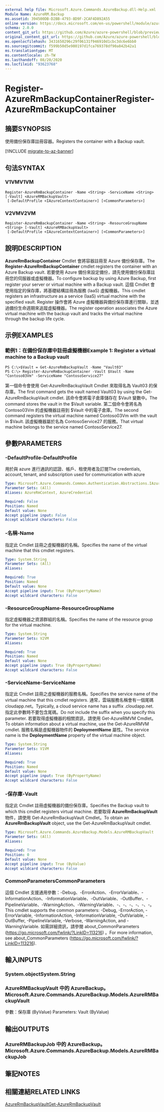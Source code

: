 ```yaml
---
external help file: Microsoft.Azure.Commands.AzureBackup.dll-Help.xml
Module Name: AzureRM.Backup
ms.assetid: 394500DB-D2BB-4793-8D9F-2CAF4D892A55
online version: https://docs.microsoft.com/en-us/powershell/module/azurerm.backup/register-azurermbackupcontainer
schema: 2.0.0
content_git_url: https://github.com/Azure/azure-powershell/blob/preview/src/ResourceManager/AzureBackup/Commands.AzureBackup/help/Register-AzureRmBackupContainer.md
original_content_git_url: https://github.com/Azure/azure-powershell/blob/preview/src/ResourceManager/AzureBackup/Commands.AzureBackup/help/Register-AzureRmBackupContainer.md
ms.openlocfilehash: 3431650296c29f06131f946910d1cbc3dc6e6bb0
ms.sourcegitcommit: f599b50d5e980197d1fca769378df90a842b42a1
ms.translationtype: MT
ms.contentlocale: zh-TW
ms.lasthandoff: 08/20/2020
ms.locfileid: "93623768"
---
```

# <span data-ttu-id="20f8c-101">Register-AzureRmBackupContainer</span><span class="sxs-lookup"><span data-stu-id="20f8c-101">Register-AzureRmBackupContainer</span></span>

## <span data-ttu-id="20f8c-102">摘要</span><span class="sxs-lookup"><span data-stu-id="20f8c-102">SYNOPSIS</span></span>
<span data-ttu-id="20f8c-103">使用備份保存庫註冊容器。</span><span class="sxs-lookup"><span data-stu-id="20f8c-103">Registers the container with a Backup vault.</span></span>

[!INCLUDE [migrate-to-az-banner](../../includes/migrate-to-az-banner.md)]

## <span data-ttu-id="20f8c-104">句法</span><span class="sxs-lookup"><span data-stu-id="20f8c-104">SYNTAX</span></span>

### <span data-ttu-id="20f8c-105">V1VM</span><span class="sxs-lookup"><span data-stu-id="20f8c-105">V1VM</span></span>
```
Register-AzureRmBackupContainer -Name <String> -ServiceName <String> [-Vault] <AzureRMBackupVault>
 [-DefaultProfile <IAzureContextContainer>] [<CommonParameters>]
```

### <span data-ttu-id="20f8c-106">V2VM</span><span class="sxs-lookup"><span data-stu-id="20f8c-106">V2VM</span></span>
```
Register-AzureRmBackupContainer -Name <String> -ResourceGroupName <String> [-Vault] <AzureRMBackupVault>
 [-DefaultProfile <IAzureContextContainer>] [<CommonParameters>]
```

## <span data-ttu-id="20f8c-107">說明</span><span class="sxs-lookup"><span data-stu-id="20f8c-107">DESCRIPTION</span></span>
<span data-ttu-id="20f8c-108">**AzureRmBackupContainer** Cmdlet 會將容器註冊至 Azure 備份保存庫。</span><span class="sxs-lookup"><span data-stu-id="20f8c-108">The **Register-AzureRmBackupContainer** cmdlet registers the container with an Azure Backup vault.</span></span>
<span data-ttu-id="20f8c-109">若要使用 Azure 備份來設定備份，請先使用備份保存庫註冊您的伺服器或虛擬機器。</span><span class="sxs-lookup"><span data-stu-id="20f8c-109">To configure backup by using Azure Backup, first register your server or virtual machine with a Backup vault.</span></span>
<span data-ttu-id="20f8c-110">這個 Cmdlet 會使用指定的保存庫，將基礎結構註冊為服務 (IaaS) 虛擬機器。</span><span class="sxs-lookup"><span data-stu-id="20f8c-110">This cmdlet registers an infrastructure as a service (IaaS) virtual machine with the specified vault.</span></span>
<span data-ttu-id="20f8c-111">Register 操作會將 Azure 虛擬機器與備份保存庫進行關聯，並透過備份生命週期來追蹤虛擬機器。</span><span class="sxs-lookup"><span data-stu-id="20f8c-111">The register operation associates the Azure virtual machine with the backup vault and tracks the virtual machine through the backup life cycle.</span></span>

## <span data-ttu-id="20f8c-112">示例</span><span class="sxs-lookup"><span data-stu-id="20f8c-112">EXAMPLES</span></span>

### <span data-ttu-id="20f8c-113">範例1：在備份保存庫中註冊虛擬機器</span><span class="sxs-lookup"><span data-stu-id="20f8c-113">Example 1: Register a virtual machine to a Backup vault</span></span>
```
PS C:\>$Vault = Get-AzureRmBackupVault -Name "Vault03"
PS C:\> Register-AzureRmBackupContainer -Vault $Vault -Name "Contoso03Vm" -ServiceName "ContosoService27"
```

<span data-ttu-id="20f8c-114">第一個命令會使用 Get-AzureRmBackupVault Cmdlet 來取得名為 Vault03 的保存庫。</span><span class="sxs-lookup"><span data-stu-id="20f8c-114">The first command gets the vault named Vault03 by using the Get-AzureRmBackupVault cmdlet.</span></span>
<span data-ttu-id="20f8c-115">該命令會將電子倉庫儲存在 $Vault 變數中。</span><span class="sxs-lookup"><span data-stu-id="20f8c-115">The command stores the vault in the $Vault variable.</span></span>
<span data-ttu-id="20f8c-116">第二個命令會將名為 Contoso03Vm 的虛擬機器註冊到 $Vault 中的電子倉庫。</span><span class="sxs-lookup"><span data-stu-id="20f8c-116">The second command registers the virtual machine named Contoso03Vm with the vault in $Vault.</span></span>
<span data-ttu-id="20f8c-117">該虛擬機器屬於名為 ContosoService27 的服務。</span><span class="sxs-lookup"><span data-stu-id="20f8c-117">That virtual machine belongs to the service named ContosoService27.</span></span>

## <span data-ttu-id="20f8c-118">參數</span><span class="sxs-lookup"><span data-stu-id="20f8c-118">PARAMETERS</span></span>

### <span data-ttu-id="20f8c-119">-DefaultProfile</span><span class="sxs-lookup"><span data-stu-id="20f8c-119">-DefaultProfile</span></span>
<span data-ttu-id="20f8c-120">用於與 azure 進行通訊的認證、帳戶、租使用者及訂閱</span><span class="sxs-lookup"><span data-stu-id="20f8c-120">The credentials, account, tenant, and subscription used for communication with azure</span></span>

```yaml
Type: Microsoft.Azure.Commands.Common.Authentication.Abstractions.IAzureContextContainer
Parameter Sets: (All)
Aliases: AzureRmContext, AzureCredential

Required: False
Position: Named
Default value: None
Accept pipeline input: False
Accept wildcard characters: False
```

### <span data-ttu-id="20f8c-121">-名稱</span><span class="sxs-lookup"><span data-stu-id="20f8c-121">-Name</span></span>
<span data-ttu-id="20f8c-122">指定此 Cmdlet 註冊之虛擬機器的名稱。</span><span class="sxs-lookup"><span data-stu-id="20f8c-122">Specifies the name of the virtual machine that this cmdlet registers.</span></span>

```yaml
Type: System.String
Parameter Sets: (All)
Aliases:

Required: True
Position: Named
Default value: None
Accept pipeline input: True (ByPropertyName)
Accept wildcard characters: False
```

### <span data-ttu-id="20f8c-123">-ResourceGroupName</span><span class="sxs-lookup"><span data-stu-id="20f8c-123">-ResourceGroupName</span></span>
<span data-ttu-id="20f8c-124">指定虛擬機器之資源群組的名稱。</span><span class="sxs-lookup"><span data-stu-id="20f8c-124">Specifies the name of the resource group for the virtual machine.</span></span>

```yaml
Type: System.String
Parameter Sets: V2VM
Aliases:

Required: True
Position: Named
Default value: None
Accept pipeline input: True (ByPropertyName)
Accept wildcard characters: False
```

### <span data-ttu-id="20f8c-125">-ServiceName</span><span class="sxs-lookup"><span data-stu-id="20f8c-125">-ServiceName</span></span>
<span data-ttu-id="20f8c-126">指定此 Cmdlet 註冊之虛擬機器的服務名稱。</span><span class="sxs-lookup"><span data-stu-id="20f8c-126">Specifies the service name of the virtual machine that this cmdlet registers.</span></span>
<span data-ttu-id="20f8c-127">通常，雲端服務名稱會有一個尾碼 cloudapp.net。</span><span class="sxs-lookup"><span data-stu-id="20f8c-127">Typically, a cloud service name has a suffix .cloudapp.net.</span></span>
<span data-ttu-id="20f8c-128">指定此參數時不要包含尾碼。</span><span class="sxs-lookup"><span data-stu-id="20f8c-128">Do not include the suffix when you specify this parameter.</span></span>
<span data-ttu-id="20f8c-129">若要取得虛擬機器的相關資訊，請使用 Get-AzureRMVM Cmdlet。</span><span class="sxs-lookup"><span data-stu-id="20f8c-129">To obtain information about a virtual machine, use the Get-AzureRMVM cmdlet.</span></span>
<span data-ttu-id="20f8c-130">服務名稱是虛擬機器物件的 **DeploymentName** 屬性。</span><span class="sxs-lookup"><span data-stu-id="20f8c-130">The service name is the **DeploymentName** property of the virtual machine object.</span></span>

```yaml
Type: System.String
Parameter Sets: V1VM
Aliases:

Required: True
Position: Named
Default value: None
Accept pipeline input: True (ByPropertyName)
Accept wildcard characters: False
```

### <span data-ttu-id="20f8c-131">-保存庫</span><span class="sxs-lookup"><span data-stu-id="20f8c-131">-Vault</span></span>
<span data-ttu-id="20f8c-132">指定此 Cmdlet 註冊虛擬機器的備份保存庫。</span><span class="sxs-lookup"><span data-stu-id="20f8c-132">Specifies the Backup vault to which this cmdlet registers virtual machine.</span></span>
<span data-ttu-id="20f8c-133">若要取得 **AzureRmBackupVault** 物件，請使用 Get-AzureRmBackupVault Cmdlet。</span><span class="sxs-lookup"><span data-stu-id="20f8c-133">To obtain an **AzureRmBackupVault** object, use the Get-AzureRmBackupVault cmdlet.</span></span>

```yaml
Type: Microsoft.Azure.Commands.AzureBackup.Models.AzureRMBackupVault
Parameter Sets: (All)
Aliases:

Required: True
Position: 0
Default value: None
Accept pipeline input: True (ByValue)
Accept wildcard characters: False
```

### <span data-ttu-id="20f8c-134">CommonParameters</span><span class="sxs-lookup"><span data-stu-id="20f8c-134">CommonParameters</span></span>
<span data-ttu-id="20f8c-135">這個 Cmdlet 支援通用參數：-Debug、-ErrorAction、-ErrorVariable、-InformationAction、-InformationVariable、-OutVariable、-OutBuffer、-PipelineVariable、-WarningAction、-WarningVariable、-、-、-、-、-、-。</span><span class="sxs-lookup"><span data-stu-id="20f8c-135">This cmdlet supports the common parameters: -Debug, -ErrorAction, -ErrorVariable, -InformationAction, -InformationVariable, -OutVariable, -OutBuffer, -PipelineVariable, -Verbose, -WarningAction, and -WarningVariable.</span></span> <span data-ttu-id="20f8c-136">如需詳細資訊，請參閱 about_CommonParameters (https://go.microsoft.com/fwlink/?LinkID=113216) 。</span><span class="sxs-lookup"><span data-stu-id="20f8c-136">For more information, see about_CommonParameters (https://go.microsoft.com/fwlink/?LinkID=113216).</span></span>

## <span data-ttu-id="20f8c-137">輸入</span><span class="sxs-lookup"><span data-stu-id="20f8c-137">INPUTS</span></span>

### <span data-ttu-id="20f8c-138">System.object</span><span class="sxs-lookup"><span data-stu-id="20f8c-138">System.String</span></span>

### <span data-ttu-id="20f8c-139">AzureRMBackupVault 中的 AzureBackup。</span><span class="sxs-lookup"><span data-stu-id="20f8c-139">Microsoft.Azure.Commands.AzureBackup.Models.AzureRMBackupVault</span></span>
<span data-ttu-id="20f8c-140">參數：保存庫 (ByValue) </span><span class="sxs-lookup"><span data-stu-id="20f8c-140">Parameters: Vault (ByValue)</span></span>

## <span data-ttu-id="20f8c-141">輸出</span><span class="sxs-lookup"><span data-stu-id="20f8c-141">OUTPUTS</span></span>

### <span data-ttu-id="20f8c-142">AzureRMBackupJob 中的 AzureBackup。</span><span class="sxs-lookup"><span data-stu-id="20f8c-142">Microsoft.Azure.Commands.AzureBackup.Models.AzureRMBackupJob</span></span>

## <span data-ttu-id="20f8c-143">筆記</span><span class="sxs-lookup"><span data-stu-id="20f8c-143">NOTES</span></span>

## <span data-ttu-id="20f8c-144">相關連結</span><span class="sxs-lookup"><span data-stu-id="20f8c-144">RELATED LINKS</span></span>

[<span data-ttu-id="20f8c-145">AzureRmBackupVault</span><span class="sxs-lookup"><span data-stu-id="20f8c-145">Get-AzureRmBackupVault</span></span>](./Get-AzureRmBackupVault.md)



